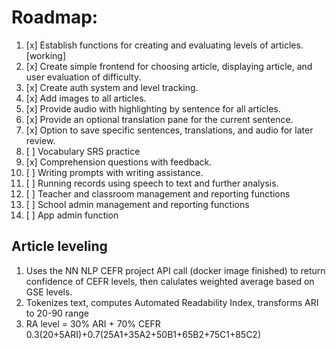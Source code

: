 
# Roadmap:
1. [x] Establish functions for creating and evaluating levels of articles. [working]
2. [x] Create simple frontend for choosing article, displaying article, and user evaluation of difficulty.
3. [x] Create auth system and level tracking.
4. [x] Add images to all articles.
5. [x] Provide audio with highlighting by sentence for all articles.
6. [x] Provide an optional translation pane for the current sentence.
7. [x] Option to save specific sentences, translations, and audio for later review.
8. [ ] Vocabulary SRS practice
9. [x] Comprehension questions with feedback.
10. [ ] Writing prompts with writing assistance.
11. [ ] Running records using speech to text and further analysis.
12. [ ] Teacher and classroom management and reporting functions
13. [ ] School admin management and reporting functions
14. [ ] App admin function

## Article leveling
1. Uses the NN NLP CEFR project API call (docker image finished) to return confidence of CEFR levels, then calulates weighted average based on GSE levels.
2. Tokenizes text, computes Automated Readability Index, transforms ARI to 20-90 range
3. RA level = 30% ARI + 70% CEFR 
0.3(20+5ARI)+0.7(25A1+35A2+50B1+65B2+75C1+85C2)



```

